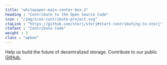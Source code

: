 ```yaml
---
title: "whitepaper-main-center-box-3"
heading : "Contribute to the Open Source Code"
icon : "/img/icon-contribute-project.svg"
ctaLink : "https://github.com/storj/storj#start-contributing-to-storj"
ctaText : "Contribute Code"
weight : 3
class : "wpbox"
---
```

Help us build the future of decentralized storage. Contribute to our public <a href="https://github.com/storj/">GitHub.
